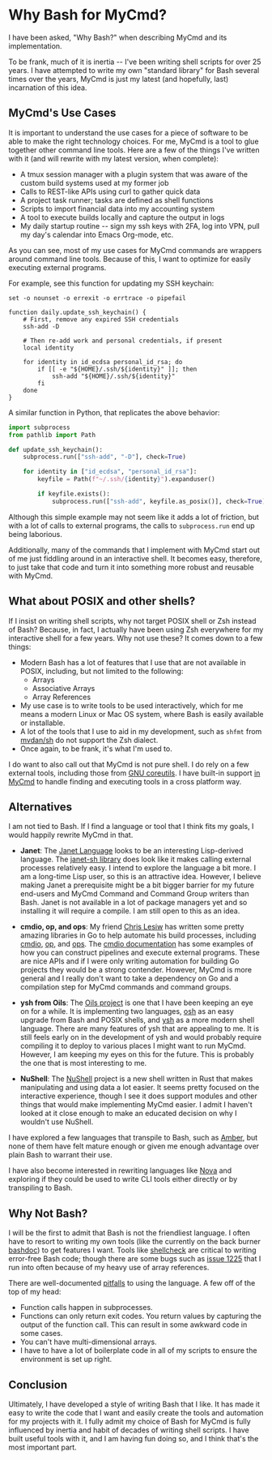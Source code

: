 # Why Bash for MyCmd?

I have been asked, "Why Bash?" when describing MyCmd and its implementation. 

To be frank, much of it is inertia -- I've been writing shell scripts for over 25 years. I have attempted to write my own "standard library" for Bash several times over the years, MyCmd is just my latest (and hopefully, last) incarnation of this idea.

## MyCmd's Use Cases

It is important to understand the use cases for a piece of software to be able to make the right technology choices. For me, MyCmd is a tool to glue together other command line tools. Here are a few of the things I've written with it (and will rewrite with my latest version, when complete):

* A tmux session manager with a plugin system that was aware of the custom build systems used at my former job
* Calls to REST-like APIs using curl to gather quick data
* A project task runner; tasks are defined as shell functions
* Scripts to import financial data into my accounting system
* A tool to execute builds locally and capture the output in logs
* My daily startup routine -- sign my ssh keys with 2FA, log into VPN, pull my day's calendar into Emacs Org-mode, etc.

As you can see, most of my use cases for MyCmd commands are wrappers around command line tools. Because of this, I want to optimize for easily executing external programs.

For example, see this function for updating my SSH keychain:

```shell
set -o nounset -o errexit -o errtrace -o pipefail

function daily.update_ssh_keychain() {
    # First, remove any expired SSH credentials
    ssh-add -D

    # Then re-add work and personal credentials, if present
    local identity

    for identity in id_ecdsa personal_id_rsa; do
        if [[ -e "${HOME}/.ssh/${identity}" ]]; then
            ssh-add "${HOME}/.ssh/${identity}"
        fi
    done
}
```

A similar function in Python, that replicates the above behavior:

```python
import subprocess
from pathlib import Path

def update_ssh_keychain():
    subprocess.run(["ssh-add", "-D"], check=True)

    for identity in ["id_ecdsa", "personal_id_rsa"]:
        keyfile = Path(f"~/.ssh/{identity}").expanduser()

        if keyfile.exists():
            subprocess.run(["ssh-add", keyfile.as_posix()], check=True)
```

Although this simple example may not seem like it adds a lot of friction, but with a lot of calls to external programs, the calls to `subprocess.run` end up being laborious.

Additionally, many of the commands that I implement with MyCmd start out of me just fiddling around in an interactive shell. It becomes easy, therefore, to just take that code and turn it into something more robust and reusable with MyCmd.

## What about POSIX and other shells?

If I insist on writing shell scripts, why not target POSIX shell or Zsh instead of Bash? Because, in fact, I actually have been using Zsh everywhere for my interactive shell for a few years. Why not use these? It comes down to a few things:

* Modern Bash has a lot of features that I use that are not available in POSIX, including, but not limited to the following:
  * Arrays
  * Associative Arrays
  * Array References
* My use case is to write tools to be used interactively, which for me means a modern Linux or Mac OS system, where Bash is easily available or installable.
* A lot of the tools that I use to aid in my development, such as `shfmt` from [mvdan/sh](https://github.com/mvdan/sh) do not support the Zsh dialect.
* Once again, to be frank, it's what I'm used to.

I do want to also call out that MyCmd is not pure shell. I do rely on a few external tools, including those from [GNU coreutils](https://www.gnu.org/software/coreutils/). I have built-in support [in MyCmd](https://github.com/travisbhartwell/mycmd/blob/rewrite/mycmd/mycmd-platform-support-lib) to handle finding and executing tools in a cross platform way.

## Alternatives

I am not tied to Bash. If I find a language or tool that I think fits my goals, I would happily rewrite MyCmd in that.

* **Janet**: The [Janet Language](https://janet-lang.org) looks to be an interesting Lisp-derived language. The [janet-sh library](https://github.com/andrewchambers/janet-sh) does look like it makes calling external processes relatively easy. I intend to explore the language a bit more. I am a long-time Lisp user, so this is an attractive idea. However, I believe making Janet a prerequisite might be a bit bigger barrier for my future end-users and MyCmd Command and Command Group writers than Bash. Janet is not available in a lot of package managers yet and so installing it will require a compile. I am still open to this as an idea.

* **cmdio, op, and ops**: My friend [Chris Lesiw](https://github.com/lesiw) has written some pretty amazing libraries in Go to help automate his build processes, including [cmdio](https://github.com/lesiw/cmdio), [op](https://github.com/lesiw/op), and [ops](https://github.com/lesiw/ops). The [cmdio documentation](https://pkg.go.dev/lesiw.io/cmdio) has some examples of how you can construct pipelines and execute external programs. These are nice APIs and if I were only writing automation for building Go projects they would be a strong contender. However, MyCmd is more general and I really don't want to take a dependency on Go and a compilation step for MyCmd commands and command groups.

* **ysh from Oils**: The [Oils project](https://www.oilshell.org) is one that I have been keeping an eye on for a while. It is implementing two languages, [osh](https://www.oilshell.org/cross-ref.html#OSH) as an easy upgrade from Bash and POSIX shells, and [ysh](https://www.oilshell.org/cross-ref.html#YSH) as a more modern shell language. There are many features of ysh that are appealing to me. It is still feels early on in the development of ysh and would probably require compiling it to deploy to various places I might want to run MyCmd. However, I am keeping my eyes on this for the future. This is probably the one that is most interesting to me.

* **NuShell**: The [NuShell](https://www.nushell.sh) project is a new shell written in Rust that makes manipulating and using data a lot easier. It seems pretty focused on the interactive experience, though I see it does support modules and other things that would make implementing MyCmd easier. I admit I haven't looked at it close enough to make an educated decision on why I wouldn't use NuShell.

I have explored a few languages that transpile to Bash, such as [Amber](https://github.com/amber-lang/amber), but none of them have felt mature enough or given me enough advantage over plain Bash to warrant their use. 

I have also become interested in rewriting languages like [Nova](https://wiki.nova-lang.net/index.php?title=Main_Page) and exploring if they could be used to write CLI tools either directly or by transpiling to Bash.

## Why Not Bash?

I will be the first to admit that Bash is not the friendliest language. I often have to resort to writing my own tools (like the currently on the back burner [bashdoc](https://github.com/travisbhartwell/bashdoc/)) to get features I want. Tools like [shellcheck](https://www.shellcheck.net) are critical to writing error-free Bash code; though there are some bugs such as [issue 1225](https://github.com/koalaman/shellcheck/issues/1225) that I run into often because of my heavy use of array references.

There are well-documented [pitfalls](https://mywiki.wooledge.org/BashPitfalls) to using the language. A few off of the top of my head:

* Function calls happen in subprocesses. 
* Functions can only return exit codes. You return values by capturing the output of the function call. This can result in some awkward code in some cases.
* You can't have multi-dimensional arrays.
* I have to have a lot of boilerplate code in all of my scripts to ensure the environment is set up right.

## Conclusion

Ultimately, I have developed a style of writing Bash that I like. It has made it easy to write the code that I want and easily create the tools and automation for my projects with it. I fully admit my choice of Bash for MyCmd is fully influenced by inertia and habit of decades of writing shell scripts. I have built useful tools with it, and I am having fun doing so, and I think that's the most important part.
